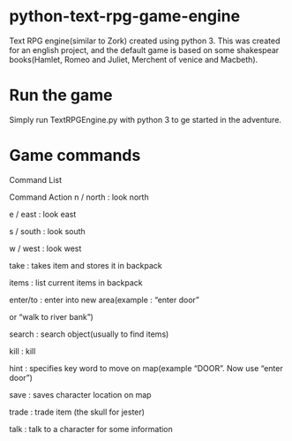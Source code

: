 # python-text-rpg-game-engine

Text RPG engine(similar to Zork) created using python 3. This was created for an english project, and the default game is based on some shakespear books(Hamlet, Romeo and Juliet, Merchent of venice and Macbeth).

# Run the game

Simply run TextRPGEngine.py with python 3 to ge started in the adventure.



# Game commands


Command List

Command Action
n / north : look north

e / east : look east

s / south : look south

w / west : look west

take <item> : takes item and stores it in backpack

items : list current items in backpack

enter/to : enter into new area(example : “enter door”

or “walk to river bank”)

search : search object(usually to find items)

kill : kill

hint : specifies key word to move on map(example “DOOR”. Now use “enter door”)

save : saves character location on map

trade : trade item (the skull for jester)

talk : talk to a character for some information




